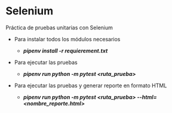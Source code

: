 # Selenium
Práctica de pruebas unitarias con Selenium


* Para instalar todos los módulos necesarios 

    * ***pipenv install -r requierement.txt***

* Para ejecutar las pruebas 

    * ***pipenv run python -m pytest <ruta_prueba>***

* Para ejecutar las pruebas y generar reporte en formato HTML

    * ***pipenv run python -m pytest <ruta_prueba> --html=<nombre_reporte.html>***



